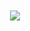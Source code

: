 <div align="center">
  <br /><br /><img
    src="https://psv4.userapi.com/c812523/u165369939/docs/c6195fd1616a/image_2.gif"
  /><br /><br />
</div>
